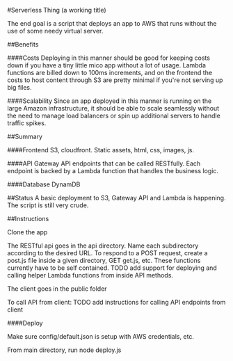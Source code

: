 #Serverless Thing 
(a working title)

The end goal is a script that deploys an app to AWS that runs without the use of some needy virtual server. 


##Benefits

####Costs 
Deploying in this manner should be good for keeping costs down if you have a tiny little mico app without a lot of usage. Lambda functions are billed down to 100ms increments, and on the frontend the costs to host content through S3 are pretty minimal if you're not serving up big files.

####Scalability
Since an app deployed in this manner is running on the large Amazon infrastructure, it should be able to scale seamlessly without the need to manage load balancers or spin up additional servers to handle traffic spikes.


##Summary

####Frontend
S3, cloudfront. Static assets, html, css, images, js.

####API
Gateway API endpoints that can be called RESTfully. Each endpoint is backed by a Lambda function that handles the business logic.

####Database
DynamDB


##Status
A basic deployment to S3, Gateway API and Lambda is happening. The script is still very crude.


##Instructions

Clone the app

The RESTful api goes in the api directory. Name each subdirectory according to the desired URL. To respond to a POST request, create a post.js file inside a given directory, GET get.js, etc. These functions currently have to be self contained. TODO add support for deploying and calling helper Lambda functions from inside API methods.

The client goes in the public folder

To call API from client: TODO add instructions for calling API endpoints from client

####Deploy

Make sure config/default.json is setup with AWS credentials, etc.

From main directory, run 
    node deploy.js


